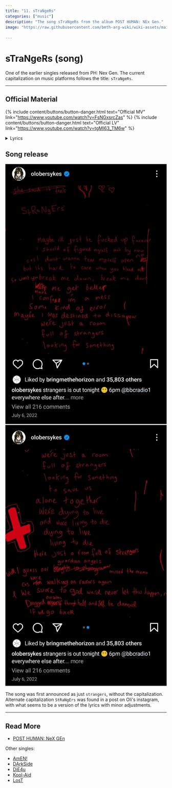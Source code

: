 ```yaml
---
title: "11. sTraNgeRs"
categories: ["music"]
description: "The song sTraNgeRs from the album POST HUMAN: NEx Gen."
image: "https://raw.githubusercontent.com/bmth-arg-wiki/wiki-assets/main/music/ph2/album_cover_300.png"

---
```

# sTraNgeRs (song)

One of the earlier singles released from PH: Nex Gen. 
The current capitalization on music platforms follows 
the title: `sTraNgeRs`.

***

## Official Material

{% include content/buttons/button-danger.html text="Official MV" link="https://www.youtube.com/watch?v=FsNGxsrcZas" %}
{% include content/buttons/button-danger.html text="Official LV" link="https://www.youtube.com/watch?v=tgMI63_TM6w" %}

<details class="lyrics">
<summary>Lyrics</summary>
{{ "
> Maybe I’ll just be fucked up forever
> should have figured myself out by now
> And I don’t wanna tear myself open, no
> But it’s hard to care when you bleed out
>
> So won’t you break me down, break me down
> Make me get better
> I confess I’m a mess
> Some kind of error
> Well maybe I was destined to disappear
>
> We’re just a room full of strangers
> Looking for something to save us
> Alone together
> We’re dying to live and we’re living to die
> Dying to live, living to die
> We’re just a room full of strangers
>
> Well I guess my guardian angel missed the memo
> ‘Cause we’re walking on razors again
> And we swore to God we’d never let this happen, no
> We dragged ourselves through hell
> And we’ll be damned if we go back
>
> Break me down
> Break me down
> Make me get better I confess that I’m a mess
> Some kind of error
> Well maybe I was destined to disappear
>
> We’re just a room full of strangers
> Looking for something to save us
> Alone together,
> We’re dying to live
> And we’re living to die
> Dying to live, living to die It never stops
>
> Can’t erase this
> So cross out my eyes
> Tear the pages ‘Cause you and I
> We’re just dying to live And we’re living to die
> Dying to live, living to die It never stops, it don’t
>
> Where did we go?
> We’re all alone, all alone
> No place like home
> Take us back to yesterday
>
> S.O.S
> Save us from ourselves
" | markdownify }}
</details>

## Song release

![Release announcement 1/2](https://raw.githubusercontent.com/bmth-arg-wiki/wiki-assets/main/music/ph2/strangers/insta_2022_07_06_strangers_release.jpg)
![Release announcement 2/2](https://raw.githubusercontent.com/bmth-arg-wiki/wiki-assets/main/music/ph2/strangers/insta_2022_07_06_strangers2.jpg)

The song was first announced as just `strangers`, without 
the capitalization. Alternate capitalization `StRaNgErs` was 
found in a post on Oli's instagram, with what seems to be 
a version of the lyrics with minor adjustments.

***

## Read More

- [POST HUMAN: NeX GEn](ph-nex-gen)

Other singles:

- [AmEN!](song-amen)
- [DArkSide](song-darkside)
- [DiE4u](song-die4u)
- [Kool-Aid](song-koolaid)
- [LosT](song-lost)
